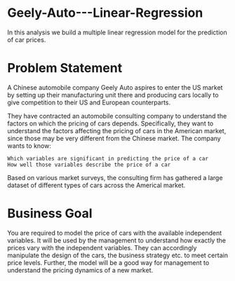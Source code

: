 # Geely-Auto---Linear-Regression
In this analysis we build a multiple linear regression model for the prediction of car prices.


# Problem Statement
A Chinese automobile company Geely Auto aspires to enter the US market by setting up their manufacturing unit there and producing cars locally to give competition to their US and European counterparts. 

They have contracted an automobile consulting company to understand the factors on which the pricing of cars depends. Specifically, they want to understand the factors affecting the pricing of cars in the American market, since those may be very different from the Chinese market. The company wants to know:

	Which variables are significant in predicting the price of a car
	How well those variables describe the price of a car
	
Based on various market surveys, the consulting firm has gathered a large dataset of different types of cars across the Americal market.

# Business Goal 

You are required to model the price of cars with the available independent variables. It will be used by the management to understand how exactly the prices vary with the independent variables. They can accordingly manipulate the design of the cars, the business strategy etc. to meet certain price levels. Further, the model will be a good way for management to understand the pricing dynamics of a new market. 
